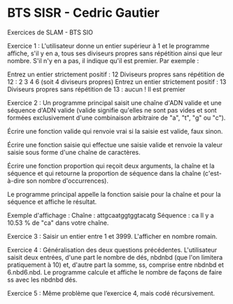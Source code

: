 # BTS SISR - Cedric Gautier
Exercices de SLAM - BTS SIO 

Exercice 1 :
L'utilisateur donne un entier supérieur à 1 et le programme affiche, s'il y en a, tous ses diviseurs propres sans
répétition ainsi que leur nombre. S'il n'y en a pas, il indique qu'il est premier. Par exemple :

Entrez un entier strictement positif : 12
Diviseurs propres sans répétition de 12 : 2 3 4 6 (soit 4 diviseurs propres)
Entrez un entier strictement positif : 13
Diviseurs propres sans répétition de 13 : aucun ! Il est premier

Exercice 2 :
Un programme principal saisit une chaîne d'ADN valide et une séquence d'ADN valide (valide signifie qu'elles ne
sont pas vides et sont formées exclusivement d'une combinaison arbitraire de "a", "t", "g" ou "c").

Écrire une fonction valide qui renvoie vrai si la saisie est valide, faux sinon.

Écrire une fonction saisie qui effectue une saisie valide et renvoie la valeur saisie sous forme d'une chaîne de
caractères.

Écrire une fonction proportion qui reçoit deux arguments, la chaîne et la séquence et qui retourne la proportion
de séquence dans la chaîne (c'est-à-dire son nombre d'occurrences).

Le programme principal appelle la fonction saisie pour la chaîne et pour la séquence et affiche le résultat.

Exemple d'affichage :
Chaîne : attgcaatggtggtacatg
Séquence : ca
Il y a 10.53 % de "ca" dans votre chaîne.

Exercice 3 :
Saisir un entier entre 1 et 3999. L'afficher en nombre romain.

Exercice 4 :
Généralisation des deux questions précédentes. L'utilisateur saisit deux entrées, d'une part le nombre de
dés, nbdnbd (que l'on limitera pratiquement à 10) et, d'autre part la somme, ss, comprise
entre nbdnbd et 6.nbd6.nbd. Le programme calcule et affiche le nombre de façons de faire ss avec
les nbdnbd dés.

Exercice 5 :
Même problème que l’exercice 4, mais codé récursivement.
